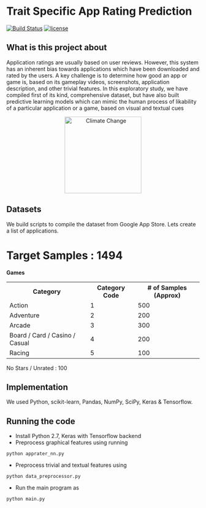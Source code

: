 # Trait Specific App Rating Prediction


[![Build Status](https://travis-ci.org/fchollet/keras.svg?branch=master)](https://github.com/freefinity-project/riskisreal)
[![license](https://img.shields.io/github/license/mashape/apistatus.svg?maxAge=2592000)](https://github.com/freefinity-project/riskisreal/blob/master/LICENSE)

## What is this project about
Application ratings are usually based on user reviews. However, this system has an inherent bias towards applications which have been downloaded and rated by the users. A key challenge is to determine how good an app or game is, based on its gameplay videos, screenshots, application description, and other trivial features. In this exploratory study, we have compiled first of its kind, comprehensive dataset, but have also built predictive learning models which can mimic the human process of likability of a particular application or a game, based on visual and textual cues
<p align="center">
<img src="https://scontent-lga3-1.xx.fbcdn.net/v/t1.0-9/17523715_1854956714753291_7113673353363182406_n.png?oh=4ce9602bba2cbbb959842f5e136a42b3&oe=59954BC3" alt="Climate Change" width="200" height="200" style="display: block; margin: 0 auto;" align="middle"/>
</p>

## Datasets
We build scripts to compile the dataset from Google App Store.
Lets create a list of applications.

# Target Samples : 1494

**Games**

<center>
<table>
<tr>
    <th>Category</th>
    <th>Category Code</th> 
    <th># of Samples (Approx)</th>
 </tr>
<tr>
    <td>Action</td>
    <td>1</td> 
    <td>500</td>
 </tr>
<tr>
    <td>Adventure</td>
    <td>2</td> 
    <td>200</td>
 </tr>
<tr>
    <td>Arcade</td>
    <td>3</td> 
    <td>300</td>
 </tr>
<tr>
    <td>Board / Card / Casino / Casual</td>
    <td>4</td> 
    <td>200</td>
 </tr>
<tr>
    <td>Racing</td>
    <td>5</td> 
    <td>100</td>
 </tr>
</table>
</center>

No Stars / Unrated : 100



## Implementation
We used Python, scikit-learn, Pandas, NumPy, SciPy, Keras & Tensorflow.


## Running the code

- Install Python 2.7, Keras with Tensorflow backend
- Preprocess graphical features using running 
```
python apprater_nn.py
```
- Preprocess trivial and textual features using
```
python data_preprocessor.py
```
- Run the main program as
```
python main.py
```


